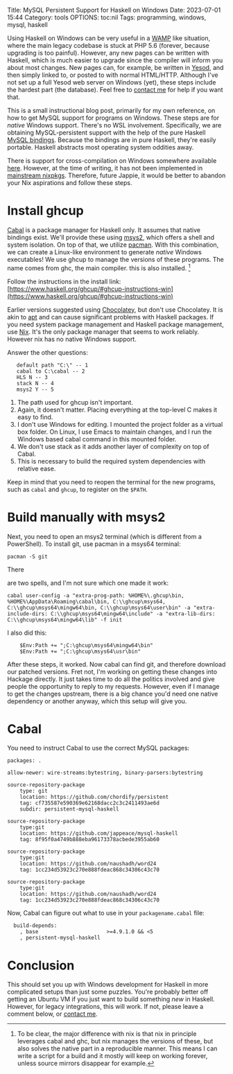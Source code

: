 Title: MySQL Persistent Support for Haskell on Windows
Date: 2023-07-01 15:44
Category: tools
OPTIONS: toc:nil
Tags: programming, windows, mysql, haskell

Using Haskell on Windows can be very useful in a [WAMP](https://www.wampserver.com/en/) like situation,
where the main legacy codebase is stuck at PHP 5.6 (forever, because upgrading is too painful).
However, any new pages can be written with Haskell, 
which is much easier to upgrade since the compiler will inform you about most changes.
New pages can, for example, be written in [Yesod](https://www.yesodweb.com/), 
and then simply linked to, or posted to with normal HTML/HTTP.
Although I've not set up a full Yesod web server on Windows (yet),
these steps include the hardest part (the database).
Feel free to [contact me](mailto:hi@jappie.me) for help if you want that. 

This is a small instructional blog post,
primarily for my own reference,
on how to get MySQL support for programs on Windows.
These steps are for *native* Windows support. There's no WSL involvement.
Specifically,
we are obtaining MySQL-persistent support with the help
of the pure Haskell [MySQL bindings](https://hackage.haskell.org/package/persistent-mysql-haskell).
Because the bindings are in pure Haskell, they're easily portable.
Haskell abstracts most operating system oddities away.

There is support for cross-compilation on Windows somewhere
available [here](https://github.com/input-output-hk/nix-hs-hello-windows).
However, at the time of writing,
it has not been implemented in [mainstream nixpkgs](https://github.com/NixOS/nixpkgs/issues/36200).
Therefore, future Jappie,
it would be better to abandon your Nix aspirations and follow these steps.

# Install ghcup

[Cabal](https://www.haskell.org/cabal/) is a package manager for Haskell only.
It assumes that native bindings exist.
We'll provide these using [msys2](https://www.msys2.org/),
which offers a shell and system isolation.
On top of that, we utilize [pacman](https://wiki.archlinux.org/title/pacman).
With this combination, we can create a Linux-like environment to generate *native* Windows executables! 
We use ghcup to manage the versions of these programs.
The name comes from ghc, the main compiler. this is also installed.  [^nix-dfference]

[^nix-dfference]: To be clear, the major difference with nix is that nix in principle leverages cabal and ghc, but nix manages the  versions of these, but also solves the native part in a reproducible manner. This means I can write a script for a build and it mostly will keep on working forever, unless source mirrors disappear for example. 

Follow the instructions in the install link: [https://www.haskell.org/ghcup/#ghcup-instructions-win](https://www.haskell.org/ghcup/#ghcup-instructions-win)

Earlier versions suggested using [Chocolatey](https://chocolatey.org/),
but don't use Chocolatey.
It is akin to [apt](https://manpages.ubuntu.com/manpages/xenial/man8/apt.8.html)
and can cause significant problems with Haskell packages.
If you need system package management and Haskell package management,
use [Nix](https://nixos.org/).
It's the only package manager that seems to work reliably.
However nix has no native Windows support.

Answer the other questions:

```
   default path "C:\" -- 1
   cabal to C:\cabal -- 2
   HLS N -- 3
   stack N -- 4
   msys2 Y -- 5
```
1. The path used for ghcup isn't important.
2. Again, it doesn't matter. Placing everything at the top-level C makes it easy to find.
3. I don't use Windows for editing. I mounted the project folder as a virtual box folder.
   On Linux, I use Emacs to maintain changes,
   and I run the Windows based cabal command in this mounted folder.
4. We don't use stack as it adds another layer of complexity on top of Cabal.
5. This is necessary to build the required system dependencies with relative ease. 

Keep in mind that you need to reopen the terminal for the new programs,
such as `cabal` and `ghcup`, to register on the `$PATH`.

# Build manually with msys2

Next, you need to open an msys2 terminal (which is different from a PowerShell).
To install git, use pacman in a msys64 terminal:

```
pacman -S git
```

There

 are two spells, and I'm not sure which one made it work:
```
cabal user-config -a "extra-prog-path: %HOME%\.ghcup\bin, %HOME%\AppData\Roaming\cabal\bin, C:\\ghcup\msys64, C:\\ghcup\msys64\mingw64\bin, C:\\ghcup\msys64\user\bin" -a "extra-include-dirs: C:\\ghcup\msys64\mingw64\include" -a "extra-lib-dirs: C:\\ghcup\msys64\mingw64\lib" -f init
```
I also did this:

```
    $Env:Path += ";C:\ghcup\msys64\mingw64\bin"
    $Env:Path += ";C:\ghcup\msys64\usr\bin"
```

After these steps, it worked.
Now cabal can find git, and therefore download our patched versions.
Fret not, I'm working on getting these changes into Hackage directly.
It just takes time to do all the politics involved and
give people the opportunity to reply to my requests.
However, even if I manage to get the changes upstream, 
there is a big chance you'd need one native dependency or another anyway,
which this setup will give you.

# Cabal
You need to instruct Cabal to use the correct MySQL packages:
```
packages: .

allow-newer: wire-streams:bytestring, binary-parsers:bytestring

source-repository-package
    type: git
    location: https://github.com/chordify/persistent
    tag: cf735587e590369e62168dacc2c3c2411493ae6d
    subdir: persistent-mysql-haskell

source-repository-package
    type:git
    location: https://github.com/jappeace/mysql-haskell
    tag: 8f95f0a4749b888eba96173378acbede3955ab60

source-repository-package
    type:git
    location: https://github.com/naushadh/word24
    tag: 1cc234d53923c270e888fdeac868c34306c43c70

source-repository-package
    type:git
    location: https://github.com/naushadh/word24
    tag: 1cc234d53923c270e888fdeac868c34306c43c70
```


Now, Cabal can figure out what to use in your 
`packagename.cabal` file:

```
  build-depends:
    , base                      >=4.9.1.0 && <5
    , persistent-mysql-haskell
```

# Conclusion

This should set you up with Windows development for Haskell
in more complicated setups than just some puzzles.
You're probably better off getting an Ubuntu VM if you just
want to build something *new* in Haskell.
However, for legacy integrations, this will work.
If not, please leave a comment below, or [contact me](mailto:hi@jappie.me).
